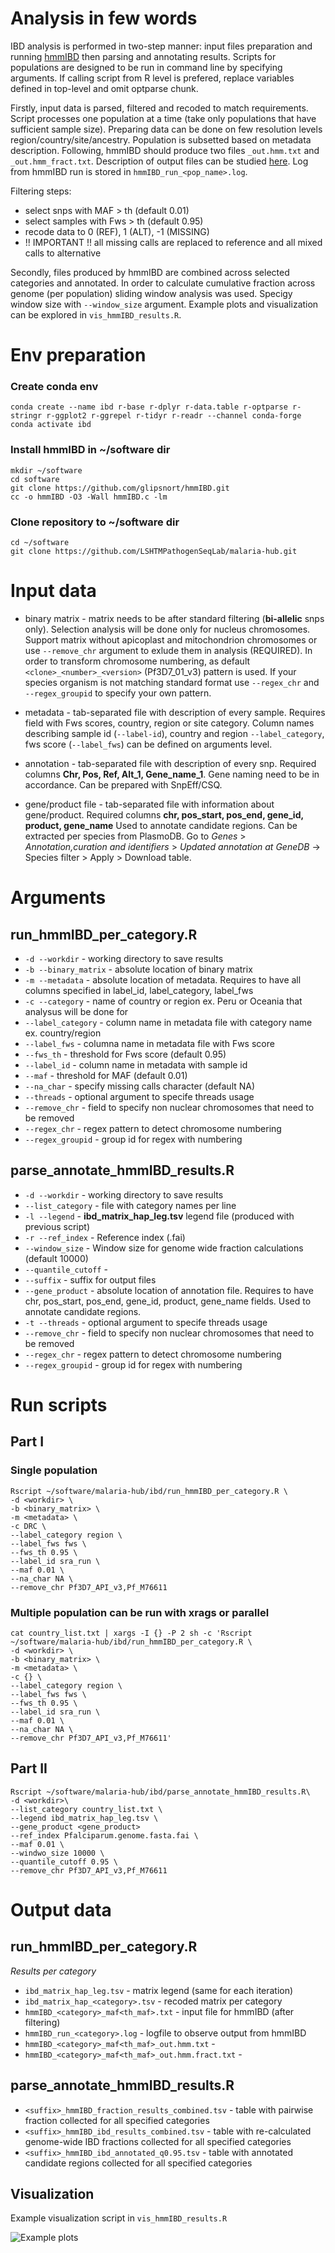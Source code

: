 # Analysis in few words

IBD analysis is performed in two-step manner: input files preparation and running [hmmIBD](https://malariajournal.biomedcentral.com/articles/10.1186/s12936-018-2349-7) then parsing and annotating results. Scripts for populations are designed to be run in command line by specifying arguments. If calling script from R level is prefered, replace variables defined in top-level and omit optparse chunk.

Firstly, input data is parsed, filtered and recoded to match requirements.
Script processes one population at a time (take only populations that have sufficient sample size). Preparing data can be done on few resolution levels region/country/site/ancestry. Population is subsetted based on metadata description.
Following, hmmIBD should produce two files `_out.hmm.txt` and `_out.hmm_fract.txt`. Description of output files can be studied [here](https://github.com/glipsnort/hmmIBD). Log from hmmIBD run is stored in `hmmIBD_run_<pop_name>.log`.  

Filtering steps:
* select snps with MAF > th (default 0.01)
* select samples with Fws > th (default 0.95)
* recode data to 0 (REF), 1 (ALT), -1 (MISSING)
* !! IMPORTANT !! all missing calls are replaced to reference and all mixed calls to alternative

Secondly, files produced by hmmIBD are combined across selected categories and annotated. In order to calculate cumulative fraction across genome (per population) sliding window analysis was used. Specigy window size with `--window_size` argument. Example plots and visualization can be explored in `vis_hmmIBD_results.R`.

# Env preparation

### Create conda env
```{bash}
conda create --name ibd r-base r-dplyr r-data.table r-optparse r-stringr r-ggplot2 r-ggrepel r-tidyr r-readr --channel conda-forge
conda activate ibd
```

### Install hmmIBD in ~/software dir
```{bash}
mkdir ~/software
cd software
git clone https://github.com/glipsnort/hmmIBD.git
cc -o hmmIBD -O3 -Wall hmmIBD.c -lm
```

### Clone repository to ~/software dir
```{bash}
cd ~/software
git clone https://github.com/LSHTMPathogenSeqLab/malaria-hub.git
```

# Input data

* binary matrix - matrix needs to be after standard filtering (__bi-allelic__ snps only). Selection analysis will be done only for nucleus chromosomes. Support matrix without apicoplast and mitochondrion chromosomes or use `--remove_chr` argument to exlude them in analysis (REQUIRED). In order to transform chromosome numbering, as default `<clone>_<number>_<version>` (Pf3D7_01_v3) pattern is used. If your species organism is not matching standard format use `--regex_chr` and `--regex_groupid` to specify your own pattern.

* metadata - tab-separated file with description of every sample. Requires field with Fws scores, country, region or site category. Column names describing sample id (`--label-id`), country and region `--label_category`, fws score (`--label_fws`) can be defined on arguments level.

* annotation - tab-separated file with description of every snp. Required columns __Chr, Pos, Ref, Alt_1, Gene_name_1__. Gene naming need to be in accordance. Can be prepared with SnpEff/CSQ.

* gene/product file - tab-separated file with information about gene/product. Required columns __chr, pos_start, pos_end, gene_id, product, gene_name__ Used to annotate candidate regions. Can be extracted per species from PlasmoDB. Go to _Genes_ > _Annotation,curation and identifiers_ > _Updated annotation at GeneDB_ -> Species filter >  Apply > Download table.

# Arguments

## run_hmmIBD_per_category.R ##

* `-d --workdir` - working directory to save results
* `-b --binary_matrix` - absolute location of binary matrix
* `-m --metadata` - absolute location of metadata. Requires to have all columns specified in label_id, label_category, label_fws
* `-c --category` - name of country or region ex. Peru or Oceania that analysus will be done for
* `--label_category` - column name in metadata file with category name ex. country/region
* `--label_fws` - columna name in metadata file with Fws score
* `--fws_th` - threshold for Fws score (default 0.95)
* `--label_id` - column name in metadata with sample id
* `--maf` - threshold for MAF (default 0.01)
* `--na_char` - specify missing calls character (default NA)
* `--threads` - optional argument to specife threads usage
* `--remove_chr` - field to specify non nuclear chromosomes that need to be removed
* `--regex_chr` - regex pattern to detect chromosome numbering
* `--regex_groupid` - group id for regex with numbering

## parse_annotate_hmmIBD_results.R ##

* `-d --workdir` - working directory to save results
* `--list_category` - file with category names per line
* `-l --legend` - __ibd_matrix_hap_leg.tsv__ legend file (produced with previous script)
* `-r --ref_index` - Reference index (.fai)
* `--window_size` - Window size for genome wide fraction calculations (default 10000)
* `--quantile_cutoff` - 
* `--suffix` - suffix for output files
* `--gene_product` - absolute location of annotation file. Requires to have chr, pos_start, pos_end, gene_id, product, gene_name fields. Used to annotate candidate regions.
* `-t --threads` - optional argument to specife threads usage
* `--remove_chr` - field to specify non nuclear chromosomes that need to be removed
* `--regex_chr` - regex pattern to detect chromosome numbering
* `--regex_groupid` - group id for regex with numbering

# Run scripts

## Part I
### Single population
```{bash}
Rscript ~/software/malaria-hub/ibd/run_hmmIBD_per_category.R \
-d <workdir> \
-b <binary_matrix> \
-m <metadata> \
-c DRC \
--label_category region \
--label_fws fws \
--fws_th 0.95 \
--label_id sra_run \
--maf 0.01 \
--na_char NA \
--remove_chr Pf3D7_API_v3,Pf_M76611

```
### Multiple population can be run with xrags or parallel
```{bash}
cat country_list.txt | xargs -I {} -P 2 sh -c 'Rscript ~/software/malaria-hub/ibd/run_hmmIBD_per_category.R \
-d <workdir> \
-b <binary_matrix> \
-m <metadata> \
-c {} \
--label_category region \
--label_fws fws \
--fws_th 0.95 \
--label_id sra_run \
--maf 0.01 \
--na_char NA \
--remove_chr Pf3D7_API_v3,Pf_M76611'

```
## Part II
```{bash}
Rscript ~/software/malaria-hub/ibd/parse_annotate_hmmIBD_results.R\
-d <workdir>\
--list_category country_list.txt \
--legend ibd_matrix_hap_leg.tsv \
--gene_product <gene_product>
--ref_index Pfalciparum.genome.fasta.fai \
--maf 0.01 \
--windwo_size 10000 \
--quantile_cutoff 0.95 \
--remove_chr Pf3D7_API_v3,Pf_M76611
```

# Output data

## run_hmmIBD_per_category.R ##

_Results per category_

* `ibd_matrix_hap_leg.tsv` - matrix legend (same for each iteration)
* `ibd_matrix_hap_<category>.tsv` - recoded matrix per category
* `hmmIBD_<category>_maf<th_maf>.txt` - input file for hmmIBD (after filtering)
* `hmmIBD_run_<category>.log` - logfile to observe output from hmmIBD
* `hmmIBD_<category>_maf<th_maf>_out.hmm.txt` - 
* `hmmIBD_<category>_maf<th_maf>_out.hmm.fract.txt` - 

## parse_annotate_hmmIBD_results.R ##

* `<suffix>_hmmIBD_fraction_results_combined.tsv` - table with pairwise fraction collected for all specified categories
* `<suffix>_hmmIBD_ibd_results_combined.tsv` - table with re-calculated genome-wide IBD fractions collected for all specified categories
* `<suffix>_hmmIBD_ibd_annotated_q0.95.tsv` - table with annotated candidate regions collected for all specified categories

## Visualization
Example visualization script in `vis_hmmIBD_results.R`

![Example plots](https://github.com/LSHTMPathogenSeqLab/malaria-hub/blob/hmmibd/ibd/example_plots.png?raw=true)
